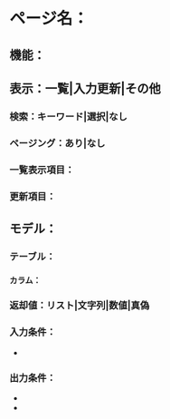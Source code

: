 # ページ名：

## 機能：



## 表示：一覧|入力更新|その他

### 検索：キーワード|選択|なし
### ページング：あり|なし
### 一覧表示項目：
### 更新項目：


## モデル：
### テーブル：
#### カラム：

### 返却値：リスト|文字列|数値|真偽

### 入力条件：
* 
        
### 出力条件：
* 
* 

